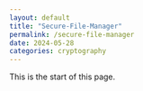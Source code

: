 ```yaml
---
layout: default
title: "Secure-File-Manager"
permalink: /secure-file-manager
date: 2024-05-28
categories: cryptography
---
```


This is the start of this page.

